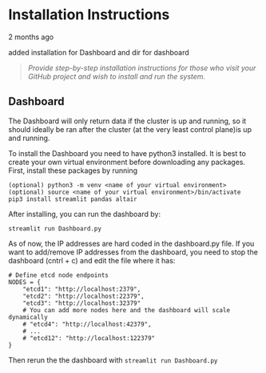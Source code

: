 # Installation Instructions

2 months ago

added installation for Dashboard and dir for dashboard
> *Provide step-by-step installation instructions for those who visit your GitHub project and wish to install and run the system.*


## Dashboard

The Dashboard will only return data if the cluster is up and running, so it should ideally be ran after the cluster (at the very least control 
plane)is up and running. 

To install the Dashboard you need to have python3 installed. It is best to create your own virtual environment before downloading any packages. 
First, install these packages by running 

```
(optional) python3 -m venv <name of your virtual environment>
(optional) source <name of your virtual environment>/bin/activate
pip3 install streamlit pandas altair
```

After installing, you can run the dashboard by: 

```
streamlit run Dashboard.py
```

As of now, the IP addresses are hard coded in the dashboard.py file. If you want to add/remove IP addresses from the dashboard, you need to stop the dashboard (cntrl + c) and edit the file where it has: 

```
# Define etcd node endpoints
NODES = {
    "etcd1": "http://localhost:2379",
    "etcd2": "http://localhost:22379",
    "etcd3": "http://localhost:32379"
    # You can add more nodes here and the dashboard will scale dynamically
    # "etcd4": "http://localhost:42379",
    # ...
    # "etcd12": "http://localhost:122379"
}
```

Then rerun the the dashboard with `streamlit run Dashboard.py`
